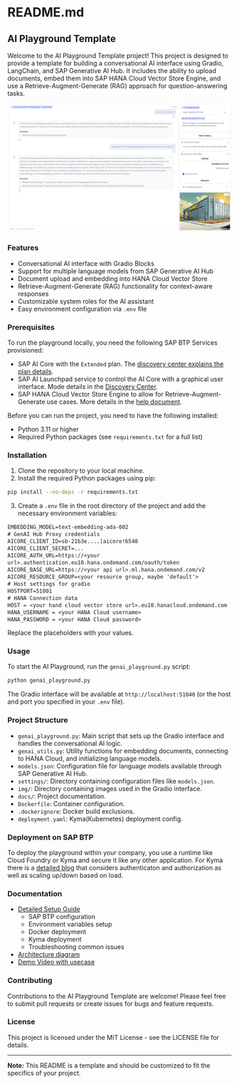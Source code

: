 # README.md

## AI Playground Template

Welcome to the AI Playground Template project! This project is designed to provide a template for building a conversational AI interface using Gradio, LangChain, and SAP Generative AI Hub. It includes the ability to upload documents, embed them into SAP HANA Cloud Vector Store Engine, and use a Retrieve-Augment-Generate (RAG) approach for question-answering tasks.

![Image of the Generative AI Playground](./docs/img/solution_screen.png "Image of the Generative AI Playground")

### Features

- Conversational AI interface with Gradio Blocks
- Support for multiple language models from SAP Generative AI Hub
- Document upload and embedding into HANA Cloud Vector Store
- Retrieve-Augment-Generate (RAG) functionality for context-aware responses
- Customizable system roles for the AI assistant
- Easy environment configuration via `.env` file

### Prerequisites

To run the playground locally, you need the following SAP BTP Services provisioned:

- SAP AI Core with the `Extended` plan. The [discovery center explains the plan details](https://discovery-center.cloud.sap/serviceCatalog/sap-ai-core?region=all&tab=service_plan).
- SAP AI Launchpad service to control the AI Core with a graphical user interface. Mode details in the [Discovery Center](https://discovery-center.cloud.sap/serviceCatalog/sap-ai-launchpad?region=all).
- SAP HANA Cloud Vector Store Engine to allow for Retrieve-Augment-Generate use cases. More details in the [help document](https://help.sap.com/docs/hana-cloud-database/sap-hana-cloud-sap-hana-database-vector-engine-guide/sap-hana-cloud-sap-hana-database-vector-engine-guide?locale=en-US).

Before you can run the project, you need to have the following installed:

- Python 3.11 or higher
- Required Python packages (see `requirements.txt` for a full list)

### Installation

1. Clone the repository to your local machine.
2. Install the required Python packages using pip:

```bash
pip install --no-deps -r requirements.txt
```

3. Create a `.env` file in the root directory of the project and add the necessary environment variables:

```plaintext
EMBEDDING_MODEL=text-embedding-ada-002
# GenAI Hub Proxy credentials
AICORE_CLIENT_ID=sb-21b3e....|aicore!b540
AICORE_CLIENT_SECRET=...
AICORE_AUTH_URL=https://<your url>.authentication.eu10.hana.ondemand.com/oauth/token
AICORE_BASE_URL=https://<your api url>.ml.hana.ondemand.com/v2
AICORE_RESOURCE_GROUP=<your resource group, maybe 'default'>
# Host settings for gradio
HOSTPORT=51001
# HANA Connection data
HOST = <your hand cloud vector store url>.eu10.hanacloud.ondemand.com
HANA_USERNAME = <your HANA Cloud username>
HANA_PASSWORD = <your HANA Cloud password>
```

Replace the placeholders with your values.

### Usage

To start the AI Playground, run the `genai_playground.py` script:

```bash
python genai_playground.py
```

The Gradio interface will be available at `http://localhost:51040` (or the host and port you specified in your `.env` file).

### Project Structure

- `genai_playground.py`: Main script that sets up the Gradio interface and handles the conversational AI logic.
- `genai_utils.py`: Utility functions for embedding documents, connecting to HANA Cloud, and initializing language models.
- `models.json`: Configuration file for language models available through SAP Generative AI Hub.
- `settings/`: Directory containing configuration files like `models.json`.
- `img/`: Directory containing images used in the Gradio interface.
- `docs/`: Project documentation.
- `Dockerfile`: Container configuration.
- `.dockerignore`: Docker build exclusions.
- `deployment.yaml`: Kyma(Kubernetes) deployment config.

### Deployment on SAP BTP
To deploy the playground within your company, you use a runtime like Cloud Foundry or Kyma and secure it like any other application. For Kyma there is a [detailed blog](https://www.linkedin.com/pulse/sap-btp-kyma-authentication-authorization-autoscaling-gunter-albrecht-wrbic/) that considers authenticaton and authorization as well as scaling up/down based on load.

### Documentation
- [Detailed Setup Guide](./docs/SETUP_GUIDE.md)
    - SAP BTP configuration
    - Environment variables setup
    - Docker deployment
    - Kyma deployment
    - Troubleshooting common issues
- [Architecture diagram](./docs/Architecture_Diagram.png)
- [Demo Video with usecase](https://youtu.be/qtxhrcEYhGU)

### Contributing

Contributions to the AI Playground Template are welcome! Please feel free to submit pull requests or create issues for bugs and feature requests.

### License

This project is licensed under the MIT License - see the LICENSE file for details.

---

**Note:** This README is a template and should be customized to fit the specifics of your project.
